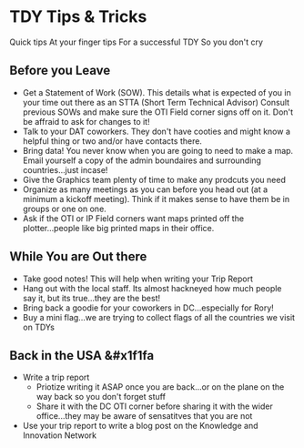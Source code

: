 # TDY Tips & Tricks

Quick tips 
At your finger tips 
For a successful TDY
So you don't cry

## Before you Leave
- Get a Statement of Work (SOW).  This details what is expected of you in your time out there as an STTA (Short Term Technical Advisor)  Consult previous SOWs and make sure the OTI Field corner signs off on it.  Don't be affraid to ask for changes to it!
- Talk to your DAT coworkers.  They don't have cooties and might know a helpful thing or two and/or have contacts there.
- Bring data!  You never know when you are going to need to make a map.  Email yourself a copy of the admin boundaires and surrounding countries...just incase!
- Give the Graphics team plenty of time to make any prodcuts you need
- Organize as many meetings as you can before you head out (at a minimum a kickoff meeting).  Think if it makes sense to have them be in groups or one on one.
- Ask if the OTI or IP Field corners want maps printed off the plotter...people like big printed maps in their office.

## While You are Out there
- Take good notes!  This will help when writing your Trip Report 
- Hang out with the local staff.  Its almost hackneyed how much people say it, but its true...they are the best!
- Bring back a goodie for your coworkers in DC...especially for Rory!
- Buy a mini flag...we are trying to collect flags of all the countries we visit on TDYs

## Back in the USA 	&#x1f1fa
- Write a trip report
  - Priotize writing it ASAP once you are back...or on the plane on the way back so you don't forget stuff
  - Share it with the DC OTI corner before sharing it with the wider office...they may be aware of sensatitves that you are not
- Use your trip report to write a blog post on the Knowledge and Innovation Network



